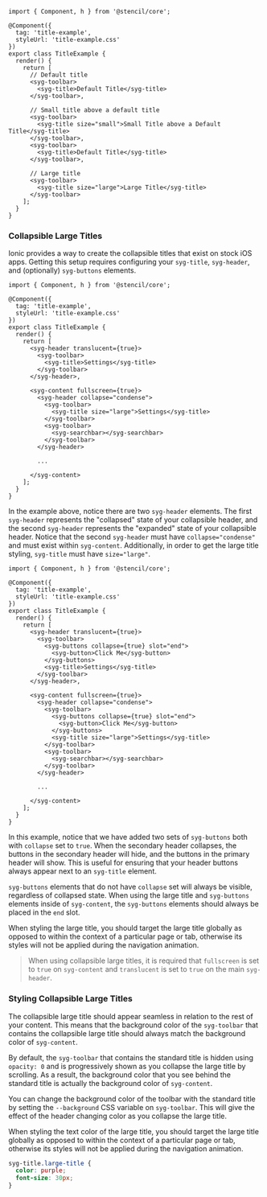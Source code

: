 ```tsx
import { Component, h } from '@stencil/core';

@Component({
  tag: 'title-example',
  styleUrl: 'title-example.css'
})
export class TitleExample {
  render() {
    return [
      // Default title
      <syg-toolbar>
        <syg-title>Default Title</syg-title>
      </syg-toolbar>,

      // Small title above a default title
      <syg-toolbar>
        <syg-title size="small">Small Title above a Default Title</syg-title>
      </syg-toolbar>,
      <syg-toolbar>
        <syg-title>Default Title</syg-title>
      </syg-toolbar>,

      // Large title
      <syg-toolbar>
        <syg-title size="large">Large Title</syg-title>
      </syg-toolbar>
    ];
  }
}
```


### Collapsible Large Titles

Ionic provides a way to create the collapsible titles that exist on stock iOS apps. Getting this setup requires configuring your `syg-title`, `syg-header`, and (optionally) `syg-buttons` elements.

```tsx
import { Component, h } from '@stencil/core';

@Component({
  tag: 'title-example',
  styleUrl: 'title-example.css'
})
export class TitleExample {
  render() {
    return [
      <syg-header translucent={true}>
        <syg-toolbar>
          <syg-title>Settings</syg-title>
        </syg-toolbar>
      </syg-header>,

      <syg-content fullscreen={true}>
        <syg-header collapse="condense">
          <syg-toolbar>
            <syg-title size="large">Settings</syg-title>
          </syg-toolbar>
          <syg-toolbar>
            <syg-searchbar></syg-searchbar>
          </syg-toolbar>
        </syg-header>

        ...

      </syg-content>
    ];
  }
}
```

In the example above, notice there are two `syg-header` elements. The first `syg-header` represents the "collapsed" state of your collapsible header, and the second `syg-header` represents the "expanded" state of your collapsible header. Notice that the second `syg-header` must have `collapse="condense"` and must exist within `syg-content`. Additionally, in order to get the large title styling, `syg-title` must have `size="large"`.

```tsx
import { Component, h } from '@stencil/core';

@Component({
  tag: 'title-example',
  styleUrl: 'title-example.css'
})
export class TitleExample {
  render() {
    return [
      <syg-header translucent={true}>
        <syg-toolbar>
          <syg-buttons collapse={true} slot="end">
            <syg-button>Click Me</syg-button>
          </syg-buttons>
          <syg-title>Settings</syg-title>
        </syg-toolbar>
      </syg-header>,

      <syg-content fullscreen={true}>
        <syg-header collapse="condense">
          <syg-toolbar>
            <syg-buttons collapse={true} slot="end">
              <syg-button>Click Me</syg-button>
            </syg-buttons>
            <syg-title size="large">Settings</syg-title>
          </syg-toolbar>
          <syg-toolbar>
            <syg-searchbar></syg-searchbar>
          </syg-toolbar>
        </syg-header>

        ...

      </syg-content>
    ];
  }
}
```

In this example, notice that we have added two sets of `syg-buttons` both with `collapse` set to `true`. When the secondary header collapses, the buttons in the secondary header will hide, and the buttons in the primary header will show. This is useful for ensuring that your header buttons always appear next to an `syg-title` element.

`syg-buttons` elements that do not have `collapse` set will always be visible, regardless of collapsed state. When using the large title and `syg-buttons` elements inside of `syg-content`, the `syg-buttons` elements should always be placed in the `end` slot.

When styling the large title, you should target the large title globally as opposed to within the context of a particular page or tab, otherwise its styles will not be applied during the navigation animation.

> When using collapsible large titles, it is required that `fullscreen` is set to `true` on `syg-content` and `translucent` is set to `true` on the main `syg-header`.

### Styling Collapsible Large Titles

The collapsible large title should appear seamless in relation to the rest of your content. This means that the background color of the `syg-toolbar` that contains the collapsible large title should always match the background color of `syg-content`. 

By default, the `syg-toolbar` that contains the standard title is hidden using `opacity: 0` and is progressively shown as you collapse the large title by scrolling. As a result, the background color that you see behind the standard title is actually the background color of `syg-content`.

You can change the background color of the toolbar with the standard title by setting the `--background` CSS variable on `syg-toolbar`. This will give the effect of the header changing color as you collapse the large title.

When styling the text color of the large title, you should target the large title globally as opposed to within the context of a particular page or tab, otherwise its styles will not be applied during the navigation animation.

```css
syg-title.large-title {
  color: purple;
  font-size: 30px;
}
```